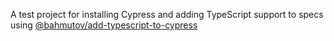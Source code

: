 A test project for installing Cypress and adding TypeScript support to specs
using [@bahmutov/add-typescript-to-cypress](https://github.com/bahmutov/add-typescript-to-cypress)
